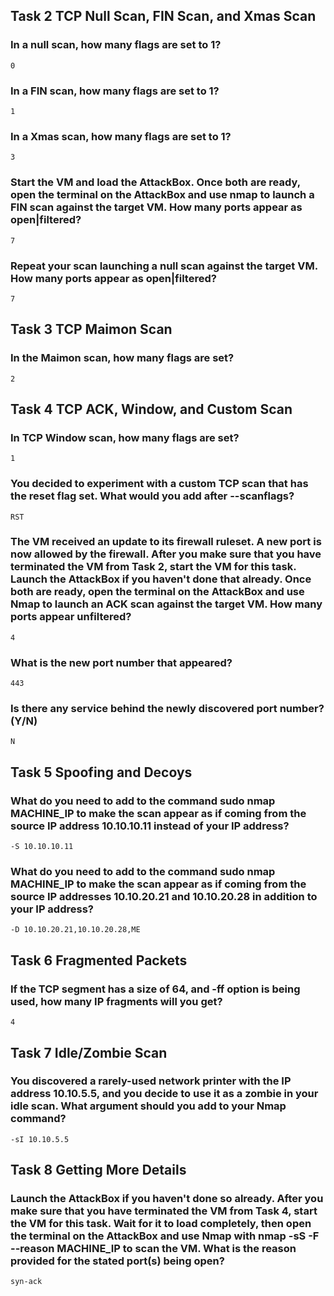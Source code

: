 ## Task 2  TCP Null Scan, FIN Scan, and Xmas Scan

### In a null scan, how many flags are set to 1?
    0

### In a FIN scan, how many flags are set to 1?
    1

### In a Xmas scan, how many flags are set to 1?
    3

### Start the VM and load the AttackBox. Once both are ready, open the terminal on the AttackBox and use nmap to launch a FIN scan against the target VM. How many ports appear as open|filtered?
    7

### Repeat your scan launching a null scan against the target VM. How many ports appear as open|filtered?
    7

## Task 3  TCP Maimon Scan

### In the Maimon scan, how many flags are set?
    2

## Task 4  TCP ACK, Window, and Custom Scan

### In TCP Window scan, how many flags are set?
    1

### You decided to experiment with a custom TCP scan that has the reset flag set. What would you add after --scanflags? 
    RST

### The VM received an update to its firewall ruleset. A new port is now allowed by the firewall. After you make sure that you have terminated the VM from Task 2, start the VM for this task. Launch the AttackBox if you haven't done that already. Once both are ready, open the terminal on the AttackBox and use Nmap to launch an ACK scan against the target VM. How many ports appear unfiltered?
    4

### What is the new port number that appeared?
    443

### Is there any service behind the newly discovered port number? (Y/N)
    N

## Task 5  Spoofing and Decoys

### What do you need to add to the command sudo nmap MACHINE_IP to make the scan appear as if coming from the source IP address 10.10.10.11 instead of your IP address?
    -S 10.10.10.11

### What do you need to add to the command sudo nmap MACHINE_IP to make the scan appear as if coming from the source IP addresses 10.10.20.21 and 10.10.20.28 in addition to your IP address?
    -D 10.10.20.21,10.10.20.28,ME

## Task 6  Fragmented Packets

### If the TCP segment has a size of 64, and -ff option is being used, how many IP fragments will you get?
    4

## Task 7  Idle/Zombie Scan

### You discovered a rarely-used network printer with the IP address 10.10.5.5, and you decide to use it as a zombie in your idle scan. What argument should you add to your Nmap command?
    -sI 10.10.5.5

## Task 8  Getting More Details

### Launch the AttackBox if you haven't done so already. After you make sure that you have terminated the VM from Task 4, start the VM for this task. Wait for it to load completely, then open the terminal on the AttackBox and use Nmap with nmap -sS -F --reason MACHINE_IP to scan the VM. What is the reason provided for the stated port(s) being open?
    syn-ack

